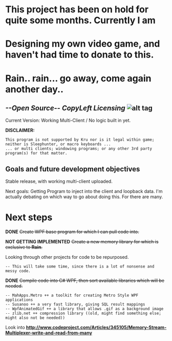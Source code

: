 # This project has been on hold for quite some months. Currently I am
# Designing my own video game, and haven't had time to donate to this.


# Rain.. rain... go away, come again another day..
## *--Open Source-- CopyLeft Licensing*        ![alt tag](https://upload.wikimedia.org/wikipedia/commons/thumb/2/29/Cc-sa.svg/64px-Cc-sa.svg.png)

Current Version: Working Multi-Client / No logic built in yet. 

**DISCLAIMER:** 

    This program is not supported by Kru nor is it legal within game; neither is Sleephunter, or macro keyboards ...
    ... or multi clients; windowing programs; or any other 3rd party program(s) for that matter.

## Goals and future development objectives
Stable release, with working multi-client uploaded. 

Next goals: Getting Program to inject into the client and loopback data. 
    I'm actually debating on which way to go about doing this. For there are many.

# Next steps
**DONE** ~~Create WPF base program for which I can pull code into.~~ 

**NOT GETTING IMPLEMENTED** ~~Create a new memory library for which is exclusive to **Rain**.~~

Looking through other projects for code to be repurposed.

    -- This will take some time, since there is a lot of nonsense and messy code.
    
**DONE** ~~Compile code into C# WPF, then sort available libraries which will be needed.~~

    -- MahApps.Metro ++ a toolkit for creating Metro Style WPF applications
    -- Susanoo ++ a very fast library, giving SQL result mappings
    -- WpfAnimatedGif ++ a library that allows .gif as a background image
    -- zlib.net ++ compression library ((old, might find something else; might also not be needed))
    
Look into **http://www.codeproject.com/Articles/345105/Memory-Stream-Multiplexer-write-and-read-from-many**

